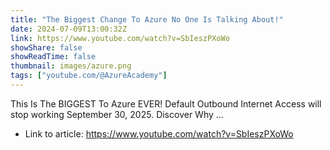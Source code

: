 ```yaml
---
title: "The Biggest Change To Azure No One Is Talking About!"
date: 2024-07-09T13:00:32Z
link: https://www.youtube.com/watch?v=SbIeszPXoWo
showShare: false
showReadTime: false
thumbnail: images/azure.png
tags: ["youtube.com/@AzureAcademy"]
---
```

This Is The BIGGEST To Azure EVER! Default Outbound Internet Access will stop working September 30, 2025. Discover Why ...

- Link to article: https://www.youtube.com/watch?v=SbIeszPXoWo
